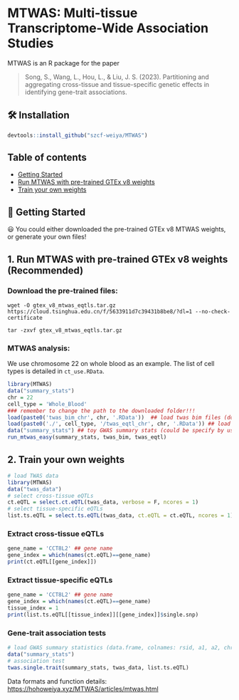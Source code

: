 # MTWAS: Multi-tissue Transcriptome-Wide Association Studies

MTWAS is an R package for the paper

> Song, S., Wang, L., Hou, L., & Liu, J. S. (2023). Partitioning and aggregating cross-tissue and tissue-specific
genetic effects in identifying gene-trait associations.

## :hammer_and_wrench: Installation

```r
devtools::install_github("szcf-weiya/MTWAS")
```

## Table of contents
* [Getting Started](#getting-started)
* [Run MTWAS with pre-trained GTEx v8 weights](#run-mtwas-with-pre-trained-gtex-v8-weights)
* [Train your own weights](#train-your-own-weights)



## :rocket: Getting Started

 :smiley: You could either downloaded the pre-trained GTEx v8 MTWAS weights, or generate your own files!

## 1. Run MTWAS with pre-trained GTEx v8 weights (Recommended)

### Download the pre-trained files:
`wget -O gtex_v8_mtwas_eqtls.tar.gz https://cloud.tsinghua.edu.cn/f/5633911d7c39431b8be8/?dl=1 --no-check-certificate`

`tar -zxvf gtex_v8_mtwas_eqtls.tar.gz`

### MTWAS analysis:

We use chromosome 22 on whole blood as an example. The list of cell types is detailed in `ct_use.RData`.

```r
library(MTWAS)
data("summary_stats")
chr = 22
cell_type = 'Whole_Blood'
### remember to change the path to the downloaded folder!!!
load(paste0('twas_bim_chr', chr, '.RData'))  ## load twas bim files (downloaded)
load(paste0('./', cell_type, '/twas_eqtl_chr', chr, '.RData')) ## load twas eqtl files (downloaded)
data("summary_stats") ## toy GWAS summary stats (could be specify by users, format: a data.frame with colnames: rsid, a1, a2, chr, z)
run_mtwas_easy(summary_stats, twas_bim, twas_eqtl)
```



## 2. Train your own weights

```r
# load TWAS data
library(MTWAS)
data("twas_data")
# select cross-tissue eQTLs
ct.eQTL = select.ct.eQTL(twas_data, verbose = F, ncores = 1)
# select tissue-specific eQTLs
list.ts.eQTL = select.ts.eQTL(twas_data, ct.eQTL = ct.eQTL, ncores = 1)
```

### Extract cross-tissue eQTLs

```r
gene_name = 'CCT8L2' ## gene name
gene_index = which(names(ct.eQTL)==gene_name)
print(ct.eQTL[[gene_index]])
```

### Extract tissue-specific eQTLs

```r
gene_name = 'CCT8L2' ## gene name
gene_index = which(names(ct.eQTL)==gene_name)
tissue_index = 1
print(list.ts.eQTL[[tissue_index]][[gene_index]]$single.snp)
```

### Gene-trait association tests

```r
# load GWAS summary statistics (data.frame, colnames: rsid, a1, a2, chr, z)
data("summary_stats")
# association test
twas.single.trait(summary_stats, twas_data, list.ts.eQTL)
```

Data formats and function details: https://hohoweiya.xyz/MTWAS/articles/mtwas.html
